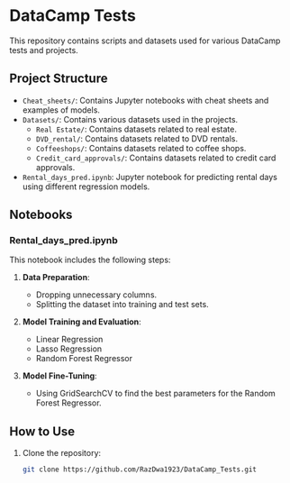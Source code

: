 # DataCamp Tests

This repository contains scripts and datasets used for various DataCamp tests and projects.

## Project Structure

- `Cheat_sheets/`: Contains Jupyter notebooks with cheat sheets and examples of models.
- `Datasets/`: Contains various datasets used in the projects.
    - `Real Estate/`: Contains datasets related to real estate.
    - `DVD_rental/`: Contains datasets related to DVD rentals.
    - `Coffeeshops/`: Contains datasets related to coffee shops.
    - `Credit_card_approvals/`: Contains datasets related to credit card approvals.
- `Rental_days_pred.ipynb`: Jupyter notebook for predicting rental days using different regression models.

## Notebooks

### Rental_days_pred.ipynb

This notebook includes the following steps:

1. **Data Preparation**:
    - Dropping unnecessary columns.
    - Splitting the dataset into training and test sets.

2. **Model Training and Evaluation**:
    - Linear Regression
    - Lasso Regression
    - Random Forest Regressor

3. **Model Fine-Tuning**:
    - Using GridSearchCV to find the best parameters for the Random Forest Regressor.

## How to Use

1. Clone the repository:
   ```sh
   git clone https://github.com/RazDwa1923/DataCamp_Tests.git